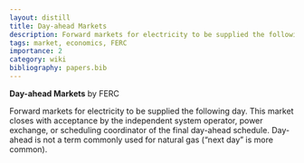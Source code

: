 ```yaml
---
layout: distill
title: Day-ahead Markets
description: Forward markets for electricity to be supplied the following day.
tags: market, economics, FERC
importance: 2
category: wiki
bibliography: papers.bib
---
```


**Day-ahead Markets** <d-cite key="ferc2020glossary"></d-cite> by FERC

Forward markets for electricity to be supplied the following day.
This market closes with acceptance by the independent system operator, power exchange, or scheduling coordinator of the final day-ahead schedule.
Day-ahead is not a term commonly used for natural gas (“next day” is more common).
